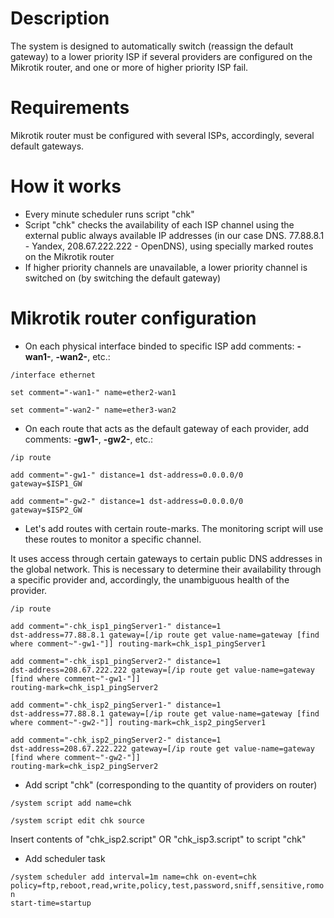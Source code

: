 # Description

The system is designed to automatically switch (reassign the default gateway) to a lower priority ISP if several providers are configured on the Mikrotik router, and one or more of higher priority ISP fail.

# Requirements

Mikrotik router must be configured with several ISPs, accordingly, several default gateways.

# How it works

- Every minute scheduler runs script "chk"
- Script "chk" checks the availability of each ISP channel using the external public always available IP addresses (in our case DNS. 77.88.8.1 - Yandex, 208.67.222.222 - OpenDNS), using specially marked routes on the Mikrotik router
- If higher priority channels are unavailable, a lower priority channel is switched on (by switching the default gateway)

# Mikrotik router configuration

- On each physical interface binded to specific ISP add comments: **-wan1-**, **-wan2-**, etc.:

<code>/interface ethernet</code>

<code>set comment="-wan1-" name=ether2-wan1</code>

<code>set comment="-wan2-" name=ether3-wan2</code>

- On each route that acts as the default gateway of each provider, add comments: **-gw1-**, **-gw2-**, etc.:

<code>/ip route</code>

<code>add comment="-gw1-" distance=1 dst-address=0.0.0.0/0 gateway=$ISP1_GW</code>

<code>add comment="-gw2-" distance=1 dst-address=0.0.0.0/0 gateway=$ISP2_GW</code>

- Let's add routes with certain route-marks. The monitoring script will use these routes to monitor a specific channel.

It uses access through certain gateways to certain public DNS addresses in the global network. This is necessary to determine their availability through a specific provider and, accordingly, the unambiguous health of the provider.

<code>/ip route</code>

<code>add comment="-chk_isp1_pingServer1-" distance=1 dst-address=77.88.8.1 gateway=[/ip route get value-name=gateway [find where comment~"-gw1-"]] routing-mark=chk_isp1_pingServer1</code>

<code>add comment="-chk_isp1_pingServer2-" distance=1 dst-address=208.67.222.222 gateway=[/ip route get value-name=gateway [find where comment~"-gw1-"]] routing-mark=chk_isp1_pingServer2</code>

<code>add comment="-chk_isp2_pingServer1-" distance=1 dst-address=77.88.8.1 gateway=[/ip route get value-name=gateway [find where comment~"-gw2-"]] routing-mark=chk_isp2_pingServer1</code>

<code>add comment="-chk_isp2_pingServer2-" distance=1 dst-address=208.67.222.222 gateway=[/ip route get value-name=gateway [find where comment~"-gw2-"]] routing-mark=chk_isp2_pingServer2</code>

- Add script "chk" (corresponding to the quantity of providers on router)

<code>/system script add name=chk</code>

<code>/system script edit chk source</code>

Insert contents of "chk_isp2.script" OR "chk_isp3.script" to script "chk"

- Add scheduler task

<code>/system scheduler add interval=1m name=chk on-event=chk policy=ftp,reboot,read,write,policy,test,password,sniff,sensitive,romon start-time=startup</code>
